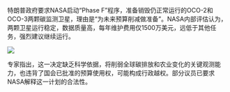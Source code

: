 特朗普政府要求NASA启动“Phase F”程序，准备销毁仍正常运行的OCO-2和OCO-3两颗碳监测卫星，理由是“为未来预算削减做准备”。NASA内部评估认为，两颗卫星运行稳定，数据质量高，每年维护费用仅1500万美元，远低于其他任务，强烈建议继续运行。

![](https://pic.imgdd.cc/item/68974397abb08ec37a9cd4a1.jpg)

专家指出，这一决定缺乏科学依据，将削弱全球碳排放和农业变化的关键观测能力，也违背了国会已批准的预算使用权，可能构成行政越权。部分议员已要求NASA解释这一计划的合法性。
